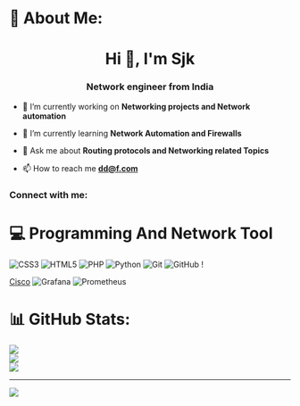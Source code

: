 # 💫 About Me:

<h1 align="center">Hi 👋, I'm Sjk</h1>
<h3 align="center">Network engineer from India</h3>

- 🔭 I’m currently working on **Networking projects and Network automation**

- 🌱 I’m currently learning **Network Automation and Firewalls**

- 💬 Ask me about **Routing protocols and Networking related Topics**

- 📫 How to reach me **dd@f.com**

<h3 align="left">Connect with me:</h3>
<p align="left">
</p>



# 💻 Programming And Network Tool

![CSS3](https://img.shields.io/badge/css3-%231572B6.svg?style=for-the-badge&logo=css3&logoColor=white) ![HTML5](https://img.shields.io/badge/html5-%23E34F26.svg?style=for-the-badge&logo=html5&logoColor=white) ![PHP](https://img.shields.io/badge/php-%23777BB4.svg?style=for-the-badge&logo=php&logoColor=white) ![Python](https://img.shields.io/badge/python-3670A0?style=for-the-badge&logo=python&logoColor=ffdd54) ![Git](https://img.shields.io/badge/git-%23F05033.svg?style=for-the-badge&logo=git&logoColor=white) ![GitHub](https://img.shields.io/badge/github-%23121011.svg?style=for-the-badge&logo=github&logoColor=white) !

[Cisco](https://img.shields.io/badge/cisco-%23049fd9.svg?style=for-the-badge&logo=cisco&logoColor=black) ![Grafana](https://img.shields.io/badge/grafana-%23F46800.svg?style=for-the-badge&logo=grafana&logoColor=white) ![Prometheus](https://img.shields.io/badge/Prometheus-E6522C?style=for-the-badge&logo=Prometheus&logoColor=white)
# 📊 GitHub Stats:
![](https://github-readme-stats.vercel.app/api?username=mrgreenwork&theme=dark&hide_border=false&include_all_commits=false&count_private=false)<br/>
![](https://nirzak-streak-stats.vercel.app/?user=mrgreenwork&theme=dark&hide_border=false)<br/>
![](https://github-readme-stats.vercel.app/api/top-langs/?username=mrgreenwork&theme=dark&hide_border=false&include_all_commits=false&count_private=false&layout=compact)

---
[![](https://visitcount.itsvg.in/api?id=mrgreenwork&icon=0&color=0)](https://visitcount.itsvg.in)

<!-- Proudly created with GPRM ( https://gprm.itsvg.in ) --
